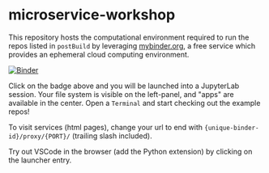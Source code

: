 # microservice-workshop

This repository hosts the computational environment required to run the repos listed in `postBuild` by leveraging [mybinder.org](https://mybinder.org), a free service which provides an ephemeral cloud computing environment.

[![Binder](https://mybinder.org/badge_logo.svg)](https://mybinder.org/v2/gh/ml-starter-packs/microservice-workshop/main?urlpath=lab)

Click on the badge above and you will be launched into a JupyterLab session.
Your file system is visible on the left-panel, and "apps" are available in the center.
Open a `Terminal` and start checking out the example repos!

To visit services (html pages), change your url to end with `{unique-binder-id}/proxy/{PORT}/` (trailing slash included).

Try out VSCode in the browser (add the Python extension) by clicking on the launcher entry.

